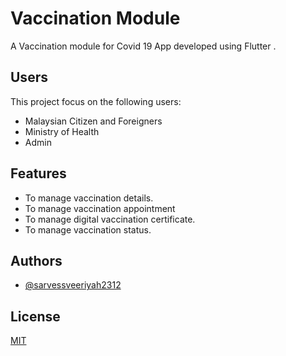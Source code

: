 
# Vaccination Module

A Vaccination module for Covid 19 App developed using Flutter .
## Users

This project focus on the following users:

- Malaysian Citizen and Foreigners
- Ministry of Health 
- Admin


## Features

- To manage vaccination details.
- To manage vaccination appointment
- To manage digital vaccination certificate.
- To manage vaccination status.



## Authors

- [@sarvessveeriyah2312](https://github.com/sarvessveeriyah2312)


## License

[MIT](https://choosealicense.com/licenses/mit/)

